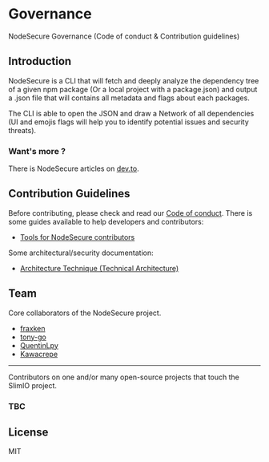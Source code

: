 # Governance
NodeSecure Governance (Code of conduct &amp; Contribution guidelines)

## Introduction
NodeSecure is a CLI that will fetch and deeply analyze the dependency tree of a given npm package (Or a local project with a package.json) and output a .json file that will contains all metadata and flags about each packages.

The CLI is able to open the JSON and draw a Network of all dependencies (UI and emojis flags will help you to identify potential issues and security threats).
### Want's more ?

There is NodeSecure articles on [dev.to](https://dev.to/fraxken/nodesecure-the-future-1f9c).

## Contribution Guidelines
Before contributing, please check and read our [Code of conduct](./COC_POLICY.md). There is some guides available to help developers and contributors:

- [Tools for NodeSecure contributors](./docs/tooling.md)

Some architectural/security documentation:

- [Architecture Technique (Technical Architecture)](https://docs.google.com/document/d/1853Uwup9mityAYqAOnen1KSqSA6hlBgpKU0u0ygGY4Y)
## Team

Core collaborators of the NodeSecure project.
- [fraxken](https://github.com/fraxken) 
- [tony-go](https://github.com/tony-go) 
- [QuentinLpy](https://github.com/QuentinLpy) 
- [Kawacrepe](https://github.com/Kawacrepe)

--- 

Contributors on one and/or many open-source projects that touch the SlimIO project.

### TBC

## License
MIT